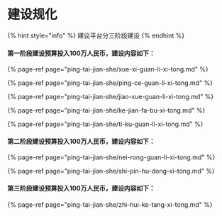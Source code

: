 # 建设规化



{% hint style="info" %}
建议平台分三阶段建设
{% endhint %}

#### 第一阶段建设预算投入100万人民币，建设内容如下：

{% page-ref page="ping-tai-jian-she/xue-xi-guan-li-xi-tong.md" %}

{% page-ref page="ping-tai-jian-she/ping-ce-guan-li-xi-tong.md" %}

{% page-ref page="ping-tai-jian-she/jiao-xue-guan-li-xi-tong.md" %}

{% page-ref page="ping-tai-jian-she/ke-jian-fa-bu-xi-tong.md" %}

{% page-ref page="ping-tai-jian-she/ti-ku-guan-li-xi-tong.md" %}

#### 

#### 第二阶段建设预算投入100万人民币，建设内容如下：

{% page-ref page="ping-tai-jian-she/nei-rong-guan-li-xi-tong.md" %}

{% page-ref page="ping-tai-jian-she/shi-pin-hu-dong-xi-tong.md" %}



#### 第三阶段建设预算投入100万人民币，建设内容如下：

{% page-ref page="ping-tai-jian-she/zhi-hui-ke-tang-xi-tong.md" %}





